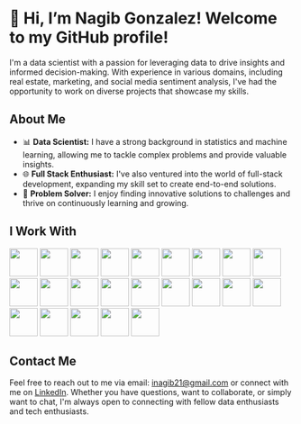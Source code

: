 # 👋 Hi, I’m Nagib Gonzalez! Welcome to my GitHub profile!

I'm a data scientist with a passion for leveraging data to drive insights and informed decision-making. With experience in various domains, including real estate, marketing, and social media sentiment analysis, I've had the opportunity to work on diverse projects that showcase my skills.

## About Me

- 📊 **Data Scientist:** I have a strong background in statistics and machine learning, allowing me to tackle complex problems and provide valuable insights.
- 🌐 **Full Stack Enthusiast:** I've also ventured into the world of full-stack development, expanding my skill set to create end-to-end solutions.
- 🚀 **Problem Solver:** I enjoy finding innovative solutions to challenges and thrive on continuously learning and growing.

## I Work With
<img src='https://github.com/inagib21/inagib21/assets/45716414/f4ea6d81-ccbe-41fa-b56f-b3aadc56d61f' width='50'>
<img src='https://github.com/inagib21/inagib21/assets/45716414/1b00f505-bda6-4104-bb95-d23baafeffbe' width='50'>
<img src='https://github.com/inagib21/inagib21/assets/45716414/9b3cb3a3-6d0f-4a8b-91a5-164fc8890c8f' width='50'>
<img src='https://github.com/inagib21/inagib21/assets/45716414/bd66bd18-d928-441b-9433-5d9b03dbc3f7' width='50'>

<img src='https://github.com/inagib21/inagib21/assets/45716414/5c8a1e7a-7ac6-475f-9006-70954deb4ba1' width='50'>
<img src='https://github.com/inagib21/inagib21/assets/45716414/5187bc1b-20e6-479e-b0cc-ece6c831f5f6' width='50'>
<img src='https://github.com/inagib21/inagib21/assets/45716414/02ade7b7-391b-4173-ad8d-3f70eadee477' width='50'>
<img src='https://github.com/inagib21/inagib21/assets/45716414/982040a5-15b2-49c6-a1f6-ec547a4d1f62' width='50'>
<img src='https://github.com/inagib21/inagib21/assets/45716414/7d68eb56-697e-481b-85e7-98af193f293a' width='50'>
<img src='https://github.com/inagib21/inagib21/assets/45716414/d9db7d0d-6220-49de-be8c-02095dad9a38' width='50'>
<img src='https://github.com/inagib21/inagib21/assets/45716414/f2cf2479-a68f-439e-bb0d-d4a41a36670a' width='50'>
<img src='https://github.com/inagib21/inagib21/assets/45716414/f9490169-1f79-4c02-9142-b330b3f3f9bd' width='50'>
<img src='https://github.com/inagib21/inagib21/assets/45716414/48c8767f-67ad-43f8-b9cb-f91e19e6c3d9' width='50'>
<img src='https://github.com/inagib21/inagib21/assets/45716414/96c798b6-e8ca-48a7-904c-00e14a4a4e32' width='50'>
<img src='https://github.com/inagib21/inagib21/assets/45716414/7f4a4e3c-9116-4037-aa9d-75c5a23e0291' width='50'>
<img src='https://github.com/inagib21/inagib21/assets/45716414/bcb6abc7-64bf-4dda-84e9-c4234a652cfc' width='50'>
<img src='https://github.com/inagib21/inagib21/assets/45716414/1a577967-ced1-462a-867c-e5e731bff96d' width='50'>
<img src='https://github.com/inagib21/inagib21/assets/45716414/5c3e6938-2480-4f76-a377-ac43d7ec821b' width='50'>
<img src='https://github.com/inagib21/inagib21/assets/45716414/c74e6bcf-ee54-4143-ae93-bbe7d34c8487' width='50'>
<img src='https://github.com/inagib21/inagib21/assets/45716414/bb1a6abc-5e75-41c2-b9e8-8dd9aa31bc85' width='50'>
<img src='https://github.com/inagib21/inagib21/assets/45716414/08fe7561-d710-4ba9-a140-fd8445131fdf' width='50'>

<img src='https://github.com/inagib21/inagib21/assets/45716414/37289a28-3791-4b57-be58-64f332a143f7' width='50'>
<img src='https://github.com/inagib21/inagib21/assets/45716414/764a6e10-64d1-41fa-a748-d039ef920f01' width='50'>

## Contact Me

Feel free to reach out to me via email: inagib21@gmail.com or connect with me on [LinkedIn](https://www.linkedin.com/in/nagibgonzalez/). Whether you have questions, want to collaborate, or simply want to chat, I'm always open to connecting with fellow data enthusiasts and tech enthusiasts.



<!---
inagib21/inagib21 is a ✨ special ✨ repository because its `README.md` (this file) appears on your GitHub profile.
You can click the Preview link to take a look at your changes.
--->

